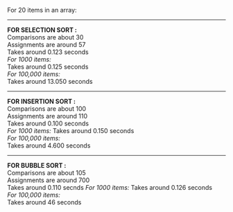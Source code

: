 For 20 items in an array:
<br>
___
<b>FOR SELECTION SORT :</b>
<br>
Comparisons are about 30
<br>
Assignments are around 57
<br>
Takes around 0.123 seconds 
<br>
<i>For 1000 items:</i>
<br>
Takes around 0.125 seconds
<br>
<i>For 100,000 items:</i>
<br>
Takes around 13.050 seconds
<br>
___
<b>FOR INSERTION SORT :</b>
<br>
Comparisons are about 100
<br>
Assignments are around 110
<br>
Takes around 0.100 seconds
<br>
<i>For 1000 items:</i>
Takes around 0.150 seconds
<br>
<i>For 100,000 items:</i>
<br>
Takes around 4.600 seconds
<br>
___
<b>FOR BUBBLE SORT :</b>
<br>
Comparisons are about 105
<br>
Assignments are around 700
<br>
Takes around 0.110 secnds
<i>For 1000 items:</i>
Takes around 0.126 seconds
<br>
<i>For 100,000 items:</i>
<br>
Takes around 46 seconds